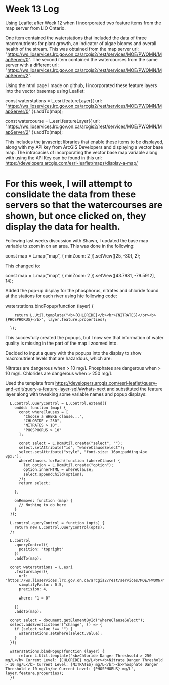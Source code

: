 # Week 13 Log

 Using Leaflet after Week 12 when I incorporated two feature items from the map server from LIO Ontario.

One item contained the waterstations that included the data of three macronutrients for plant growth, an indicator of algae blooms and overall health of the stream.
This was obtained from the map server url: "https://ws.lioservices.lrc.gov.on.ca/arcgis2/rest/services/MOE/PWQMN/MapServer/0".
The second item contained the watercourses from the same server with a different url: "https://ws.lioservices.lrc.gov.on.ca/arcgis2/rest/services/MOE/PWQMN/MapServer/2".

Using the html page I made on github, I incorporated these feature layers into the vector basemap using Leaflet:

const waterstations = L.esri.featureLayer({
        url: "https://ws.lioservices.lrc.gov.on.ca/arcgis2/rest/services/MOE/PWQMN/MapServer/0"
      }).addTo(map); 

const watercourse = L.esri.featureLayer({
        url: "https://ws.lioservices.lrc.gov.on.ca/arcgis2/rest/services/MOE/PWQMN/MapServer/2"
      }).addTo(map);

This includes the javascript libraries that enable these items to be displayed, along with my API key from ArcGIS Developers and displaying a vector base map.
The intracacies of incorporating the vector base map variable along with using the API Key can be found in this url: https://developers.arcgis.com/esri-leaflet/maps/display-a-map/

# For this week, I will attempt to conslidate the data from these servers so that the watercourses are shown, but once clicked on, they display the data for health.

Following last weeks discussion with Shawn, I updated the base map variable to zoom in on an area. This was done in the following:

const map = L.map("map", {
        minZoom: 2
      }).setView([25, -30], 2);

This changed to:

const map = L.map("map", {
        minZoom: 2
      }).setView([43.7981, -79.5912], 14);

Added the pop-up display for the phosphorus, nitrates and chloride found at the stations for each river using hte following code:

waterstations.bindPopup(function (layer) {

        return L.Util.template("<b>{CHLORIDE}</b><br>{NITRATES}</br><b>{PHOSPHORUS}</b>", layer.feature.properties);

      });

This succesfully created the popups, but I now see that information of water quality is missing in the part of the map I zoomed into.

Decided to input a query with the popups into the display to show macronutrient levels that are hazardous, which are:

Nitrates are dangerous when > 10 mg/L
Phosphates are dangerous when > 10 mg/L
Chlorides are dangerous when > 250 mg/L 

Used the template from https://developers.arcgis.com/esri-leaflet/query-and-edit/query-a-feature-layer-sql/#whats-next and substituted the feature layer along with tweaking some variable names and popup displays:

      L.Control.QueryControl = L.Control.extend({
        onAdd: function (map) {
          const whereClauses = [
            "Choose a WHERE clause...",
            "CHLORIDE > 250",
            "NITRATES > 10",
            "PHOSPHORUS > 10"
          ];

          const select = L.DomUtil.create("select", "");
          select.setAttribute("id", "whereClauseSelect");
          select.setAttribute("style", "font-size: 16px;padding:4px 8px;");
          whereClauses.forEach(function (whereClause) {
            let option = L.DomUtil.create("option");
            option.innerHTML = whereClause;
            select.appendChild(option);
          });
          return select;

        },

        onRemove: function (map) {
          // Nothing to do here
        }
      });

      L.control.queryControl = function (opts) {
        return new L.Control.QueryControl(opts);
      };

      L.control
        .queryControl({
          position: "topright"
        })
        .addTo(map);

      const waterstations = L.esri
        .featureLayer({
          url: "https://ws.lioservices.lrc.gov.on.ca/arcgis2/rest/services/MOE/PWQMN/MapServer/0",
          simplifyFactor: 0.5,
          precision: 4,

          where: "1 = 0"

        })
        .addTo(map);

      const select = document.getElementById("whereClauseSelect");
      select.addEventListener("change", () => {
        if (select.value !== "") {
          waterstations.setWhere(select.value);
        }
      });

      waterstations.bindPopup(function (layer) {
          return L.Util.template("<b>Chloride Danger Threshsold > 250 mg/L</b> Current Level: {CHLORIDE} mg/L<br><b>Nitrate Danger Threshold > 10 mg/L</b> Current Level: {NITRATES} mg/L</br><b>Phosphate Danger Threshold > 10 mg/L</b> Current Level: {PHOSPHORUS} mg/L", layer.feature.properties);
      })

